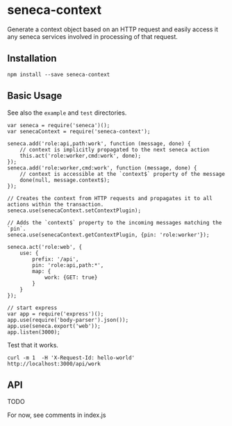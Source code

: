 # seneca-context

Generate a context object based on an HTTP request and easily access it any seneca services involved in processing of that request.

## Installation

```
npm install --save seneca-context
```

## Basic Usage

See also the `example` and `test` directories.

```
var seneca = require('seneca')();
var senecaContext = require('seneca-context');

seneca.add('role:api,path:work', function (message, done) {
    // context is implicitly propagated to the next seneca action
    this.act('role:worker,cmd:work', done);
});
seneca.add('role:worker,cmd:work', function (message, done) {
    // context is accessible at the `context$` property of the message
    done(null, message.context$);
});

// Creates the context from HTTP requests and propagates it to all actions within the transaction.
seneca.use(senecaContext.setContextPlugin);

// Adds the `context$` property to the incoming messages matching the `pin`.
seneca.use(senecaContext.getContextPlugin, {pin: 'role:worker'});

seneca.act('role:web', {
    use: {
        prefix: '/api',
        pin: 'role:api,path:*',
        map: {
            work: {GET: true}
        }
    }
});

// start express
var app = require('express')();
app.use(require('body-parser').json());
app.use(seneca.export('web'));
app.listen(3000);
```

Test that it works.

```
curl -m 1  -H 'X-Request-Id: hello-world' http://localhost:3000/api/work
```

## API

TODO

For now, see comments in index.js
